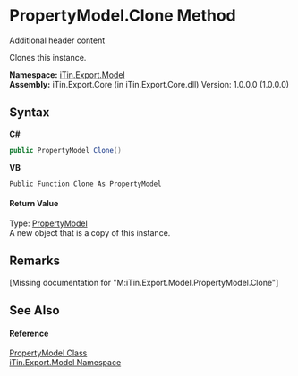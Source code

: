 # PropertyModel.Clone Method 
Additional header content 

Clones this instance.

**Namespace:**&nbsp;<a href="N_iTin_Export_Model">iTin.Export.Model</a><br />**Assembly:**&nbsp;iTin.Export.Core (in iTin.Export.Core.dll) Version: 1.0.0.0 (1.0.0.0)

## Syntax

**C#**<br />
``` C#
public PropertyModel Clone()
```

**VB**<br />
``` VB
Public Function Clone As PropertyModel
```


#### Return Value
Type: <a href="T_iTin_Export_Model_PropertyModel">PropertyModel</a><br />A new object that is a copy of this instance.

## Remarks
\[Missing <remarks> documentation for "M:iTin.Export.Model.PropertyModel.Clone"\]

## See Also


#### Reference
<a href="T_iTin_Export_Model_PropertyModel">PropertyModel Class</a><br /><a href="N_iTin_Export_Model">iTin.Export.Model Namespace</a><br />